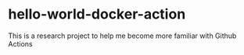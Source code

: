 # hello-world-docker-action
This is a research project to help me become more familiar with Github Actions
